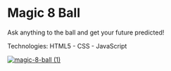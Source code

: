 # Magic 8 Ball 

Ask anything to the ball and get your future predicted!

Technologies: HTML5 - CSS - JavaScript

[![magic-8-ball (1)](https://user-images.githubusercontent.com/36923806/210902538-6ec8f2de-ef76-4342-80c4-87425d2aafdd.png)](https://francescabambozzi.github.io/Magic-8-Ball/)

